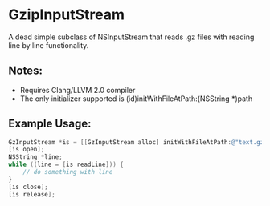 GzipInputStream
===============

A dead simple subclass of NSInputStream that reads .gz files with reading line by line functionality.

Notes:
------
- Requires Clang/LLVM 2.0 compiler
- The only initializer supported is (id)initWithFileAtPath:(NSString *)path

Example Usage:
--------------

```objective-c
GzInputStream *is = [[GzInputStream alloc] initWithFileAtPath:@"text.gz"];
[is open];
NSString *line;
while ((line = [is readLine])) {
    // do something with line
}
[is close];
[is release];
```